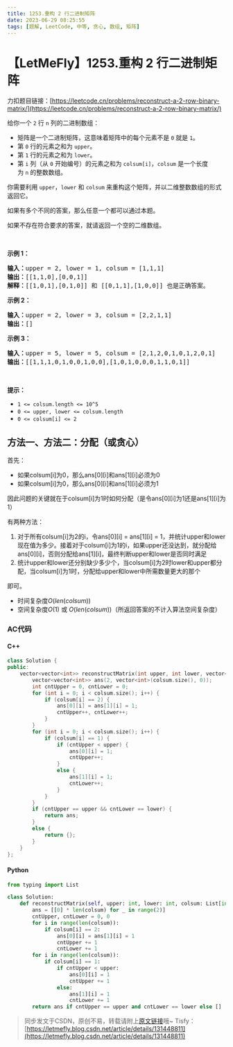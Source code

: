```yaml
---
title: 1253.重构 2 行二进制矩阵
date: 2023-06-29 08:25:55
tags: [题解, LeetCode, 中等, 贪心, 数组, 矩阵]
---
```


# 【LetMeFly】1253.重构 2 行二进制矩阵

力扣题目链接：[https://leetcode.cn/problems/reconstruct-a-2-row-binary-matrix/](https://leetcode.cn/problems/reconstruct-a-2-row-binary-matrix/)

<p>给你一个&nbsp;<code>2</code>&nbsp;行 <code>n</code> 列的二进制数组：</p>

<ul>
	<li>矩阵是一个二进制矩阵，这意味着矩阵中的每个元素不是&nbsp;<code>0</code>&nbsp;就是&nbsp;<code>1</code>。</li>
	<li>第 <code>0</code> 行的元素之和为&nbsp;<code>upper</code>。</li>
	<li>第 <code>1</code> 行的元素之和为 <code>lower</code>。</li>
	<li>第 <code>i</code> 列（从 <code>0</code> 开始编号）的元素之和为&nbsp;<code>colsum[i]</code>，<code>colsum</code>&nbsp;是一个长度为&nbsp;<code>n</code>&nbsp;的整数数组。</li>
</ul>

<p>你需要利用&nbsp;<code>upper</code>，<code>lower</code>&nbsp;和&nbsp;<code>colsum</code>&nbsp;来重构这个矩阵，并以二维整数数组的形式返回它。</p>

<p>如果有多个不同的答案，那么任意一个都可以通过本题。</p>

<p>如果不存在符合要求的答案，就请返回一个空的二维数组。</p>

<p>&nbsp;</p>

<p><strong>示例 1：</strong></p>

<pre><strong>输入：</strong>upper = 2, lower = 1, colsum = [1,1,1]
<strong>输出：</strong>[[1,1,0],[0,0,1]]
<strong>解释：</strong>[[1,0,1],[0,1,0]] 和 [[0,1,1],[1,0,0]] 也是正确答案。
</pre>

<p><strong>示例 2：</strong></p>

<pre><strong>输入：</strong>upper = 2, lower = 3, colsum = [2,2,1,1]
<strong>输出：</strong>[]
</pre>

<p><strong>示例 3：</strong></p>

<pre><strong>输入：</strong>upper = 5, lower = 5, colsum = [2,1,2,0,1,0,1,2,0,1]
<strong>输出：</strong>[[1,1,1,0,1,0,0,1,0,0],[1,0,1,0,0,0,1,1,0,1]]
</pre>

<p>&nbsp;</p>

<p><strong>提示：</strong></p>

<ul>
	<li><code>1 &lt;= colsum.length &lt;= 10^5</code></li>
	<li><code>0 &lt;= upper, lower &lt;= colsum.length</code></li>
	<li><code>0 &lt;= colsum[i] &lt;= 2</code></li>
</ul>


    
## 方法一、方法二：分配（或贪心）

首先：

   + 如果colsum[i]为0，那么ans[0][i]和ans[1][i]必须为0
   + 如果colsum[i]为0，那么ans[0][i]和ans[1][i]必须为1

因此问题的关键就在于colsum[i]为1时如何分配（是令ans[0][i]为1还是ans[1][i]为1）

有两种方法：

   1. 对于所有colsum[i]为2的i，令ans[0][i] = ans[1][i] = 1，并统计upper和lower现在值为多少。接着对于colsum[i]为1的i，如果upper还没达到，就分配给ans[0][i]，否则分配给ans[1][i]，最终判断upper和lower是否同时满足
   2. 统计upper和lower还分别缺少多少个，当colsum[i]为2时lower和upper都分配，当colsum[i]为1时，分配给upper和lower中所需数量更大的那个

即可。

+ 时间复杂度$O(len(colsum))$
+ 空间复杂度$O(1)$ 或 $O(len(colsum))$（所返回答案的不计入算法空间复杂度）

### AC代码

#### C++

```cpp
class Solution {
public:
    vector<vector<int>> reconstructMatrix(int upper, int lower, vector<int>& colsum) {
        vector<vector<int>> ans(2, vector<int>(colsum.size(), 0));
        int cntUpper = 0, cntLower = 0;
        for (int i = 0; i < colsum.size(); i++) {
            if (colsum[i] == 2) {
                ans[0][i] = ans[1][i] = 1;
                cntUpper++, cntLower++;
            }
        }
        for (int i = 0; i < colsum.size(); i++) {
            if (colsum[i] == 1) {
                if (cntUpper < upper) {
                    ans[0][i] = 1;
                    cntUpper++;
                }
                else {
                    ans[1][i] = 1;
                    cntLower++;
                }
            }
        }
        if (cntUpper == upper && cntLower == lower) {
            return ans;
        }
        else {
            return {};
        }
    }
};
```

#### Python

```python
from typing import List

class Solution:
    def reconstructMatrix(self, upper: int, lower: int, colsum: List[int]) -> List[List[int]]:
        ans = [[0] * len(colsum) for _ in range(2)]
        cntUpper, cntLower = 0, 0
        for i in range(len(colsum)):
            if colsum[i] == 2:
                ans[0][i] = ans[1][i] = 1
                cntUpper += 1
                cntLower += 1
        for i in range(len(colsum)):
            if colsum[i] == 1:
                if cntUpper < upper:
                    ans[0][i] = 1
                    cntUpper += 1
                else:
                    ans[1][i] = 1
                    cntLower += 1
        return ans if cntUpper == upper and cntLower == lower else []
```

> 同步发文于CSDN，原创不易，转载请附上[原文链接](https://blog.letmefly.xyz/2023/06/29/LeetCode%201253.%E9%87%8D%E6%9E%842%E8%A1%8C%E4%BA%8C%E8%BF%9B%E5%88%B6%E7%9F%A9%E9%98%B5/)哦~
> Tisfy：[https://letmefly.blog.csdn.net/article/details/131448811](https://letmefly.blog.csdn.net/article/details/131448811)
